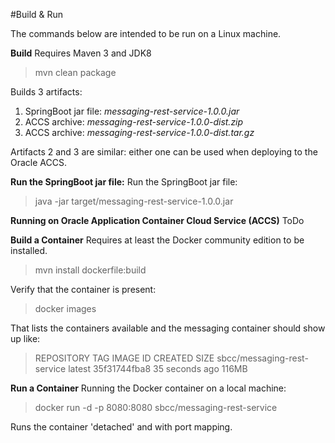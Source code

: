 #Build & Run

The commands below are intended to be run on a Linux machine.

**Build**
Requires Maven 3 and JDK8
> mvn clean package

Builds 3 artifacts:
1. SpringBoot jar file: *messaging-rest-service-1.0.0.jar*
2. ACCS archive: *messaging-rest-service-1.0.0-dist.zip*
3. ACCS archive: *messaging-rest-service-1.0.0-dist.tar.gz*

Artifacts 2 and 3 are similar: either one can be used when deploying to the Oracle ACCS.


**Run the SpringBoot jar file:**
Run the SpringBoot jar file:
> java -jar target/messaging-rest-service-1.0.0.jar

**Running on Oracle Application Container Cloud Service (ACCS)**
ToDo

**Build a Container**
Requires at least the Docker community edition to be installed.
>mvn install dockerfile:build

Verify that the container is present:
> docker images

That lists the containers available and the messaging container should show up like:
> REPOSITORY                       TAG     IMAGE ID      CREATED         SIZE
> sbcc/messaging-rest-service      latest  35f31744fba8  35 seconds ago  116MB


**Run a Container**
Running the Docker container on a local machine:
> docker run -d -p 8080:8080 sbcc/messaging-rest-service

Runs the container 'detached' and with port mapping.




